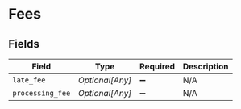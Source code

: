 # Fees


## Fields

| Field              | Type               | Required           | Description        |
| ------------------ | ------------------ | ------------------ | ------------------ |
| `late_fee`         | *Optional[Any]*    | :heavy_minus_sign: | N/A                |
| `processing_fee`   | *Optional[Any]*    | :heavy_minus_sign: | N/A                |
